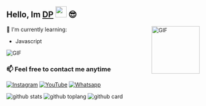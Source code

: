 ## Hello, Im [DP](https://instagram.com/denssptraa) <img src="https://github.com/TheDudeThatCode/TheDudeThatCode/blob/master/Assets/Hi.gif" width="29px"> :sunglasses:

<img align="right" alt="GIF" height="125px" src="https://media.giphy.com/media/0YLMNYmGyMfcqRX1j1/source.gif" />

:page_with_curl: I'm currently learning:
- Javascript

<img align="center" fit="fill" alt="GIF" src="https://media.giphy.com/media/836HiJc7pgzy8iNXCn/giphy.gif" />

### 📫 Feel free to contact me anytime
<a href="https://www.instagram.com/denssptraa" target="_blank"><img src="https://img.shields.io/badge/Instagram-%23E4405F.svg?&style=flat-square&logo=instagram&logoColor=white" alt="Instagram"></a>
<a href="https://youtube.com/channel/UCdAlsvg9B6llWCWV8JMNhug" target="_blank"><img src="https://img.shields.io/badge/YouTube-%231877F2.svg?&style=flat-square&logo=YouTube&logoColor=white" alt="YouTube"></a>
<a href="https://wa.me/6285866295942" target="_blank"><img src="https://img.shields.io/badge/Whatsapp-%808080.svg?&style=flat-square&logo=Whatsapp&logoColor=white" alt="Whatsapp"></a>

![github stats](https://github-readme-stats.vercel.app/api?username=denisputraa&show_icons=true&theme=radical)
![github toplang](https://github-readme-stats.vercel.app/api/top-langs/?username=denisputraa&layout=compact&theme=nightowl)
![github card](https://github-readme-stats.vercel.app/api/pin/?username=denisputraa&repo=dnsbot&theme=dark)
